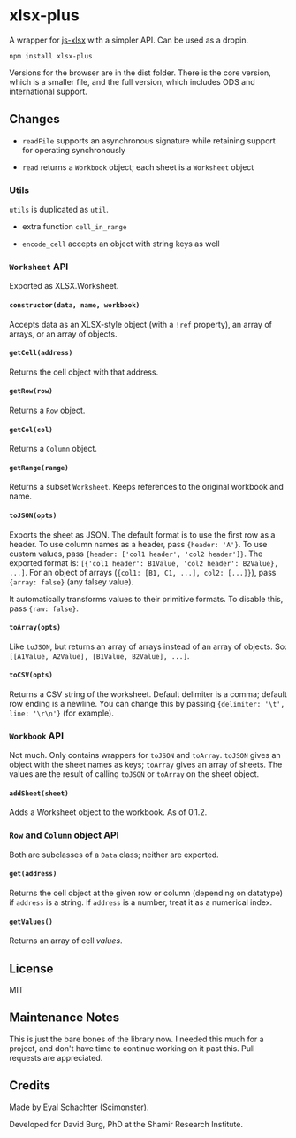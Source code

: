 # xlsx-plus
A wrapper for [js-xlsx](https://github.com/SheetJS/js-xlsx) with a simpler API. Can be used as a dropin.

```
npm install xlsx-plus
```

Versions for the browser are in the dist folder. There is the core version, which is a smaller file, and the full version, which includes ODS and international support.


## Changes

- `readFile` supports an asynchronous signature while retaining support for operating synchronously

- `read` returns a `Workbook` object; each sheet is a `Worksheet` object

### Utils

`utils` is duplicated as `util`.

- extra function `cell_in_range`

- `encode_cell` accepts an object with string keys as well

### `Worksheet` API

Exported as XLSX.Worksheet.

#### `constructor(data, name, workbook)`

Accepts data as an XLSX-style object (with a `!ref` property), an array of arrays, or an array of objects.

#### `getCell(address)`

Returns the cell object with that address.

#### `getRow(row)`

Returns a `Row` object.

#### `getCol(col)`

Returns a `Column` object.

#### `getRange(range)`

Returns a subset `Worksheet`. Keeps references to the original workbook and name.

#### `toJSON(opts)`

Exports the sheet as JSON. The default format is to use the first row as a header. To use column names as a header, pass `{header: 'A'}`. To use custom values, pass `{header: ['col1 header', 'col2 header']}`. The exported format is: `[{'col1 header': B1Value, 'col2 header': B2Value}, ...]`. For an object of arrays (`{col1: [B1, C1, ...], col2: [...]}`), pass `{array: false}` (any falsey value).

It automatically transforms values to their primitive formats. To disable this, pass `{raw: false}`.

#### `toArray(opts)`

Like `toJSON`, but returns an array of arrays instead of an array of objects. So: `[[A1Value, A2Value], [B1Value, B2Value], ...]`.

#### `toCSV(opts)`

Returns a CSV string of the worksheet. Default delimiter is a comma; default row ending is a newline. You can change this by passing `{delimiter: '\t', line: '\r\n'}` (for example).

### `Workbook` API

Not much. Only contains wrappers for `toJSON` and `toArray`. `toJSON` gives an object with the sheet names as keys; `toArray` gives an array of sheets. The values are the result of calling `toJSON` or `toArray` on the sheet object.

#### `addSheet(sheet)`

Adds a Worksheet object to the workbook. As of 0.1.2.

### `Row` and `Column` object API

Both are subclasses of a `Data` class; neither are exported.

#### `get(address)`

Returns the cell object at the given row or column (depending on datatype) if `address` is a string. If `address` is a number, treat it as a numerical index.

#### `getValues()`

Returns an array of cell *values*.

## License

MIT

## Maintenance Notes

This is just the bare bones of the library now. I needed this much for a project, and don't have time to continue working on it past this. Pull requests are appreciated.

## Credits

Made by Eyal Schachter (Scimonster).

Developed for David Burg, PhD at the Shamir Research Institute.
